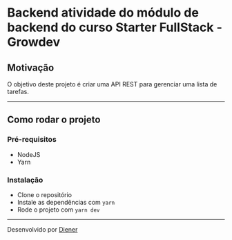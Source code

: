 # Backend atividade do módulo de backend do curso Starter FullStack - Growdev

## Motivação

O objetivo deste projeto é criar uma API REST para gerenciar uma lista de tarefas.

---

## Como rodar o projeto

### Pré-requisitos

- NodeJS
- Yarn

### Instalação

- Clone o repositório
- Instale as dependências com `yarn`
- Rode o projeto com `yarn dev`

---

Desenvolvido por [Diener](https://github.com/dienerld)
